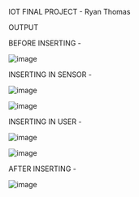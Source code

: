 IOT FINAL PROJECT  -  Ryan Thomas

OUTPUT

BEFORE INSERTING -

![image](https://github.com/gittercoder/manipulateiotdata/assets/133194085/f2f633d9-fc5a-47a6-9abc-6a267da947db)

INSERTING IN SENSOR -

![image](https://github.com/gittercoder/manipulateiotdata/assets/133194085/91a2d2e9-1653-4631-952d-9b7f0ff2990b)

![image](https://github.com/gittercoder/manipulateiotdata/assets/133194085/817c5cab-1203-4a9e-9a6a-dd22c6fef0e8)

INSERTING IN USER -

![image](https://github.com/gittercoder/manipulateiotdata/assets/133194085/c8364ebb-3cbe-42ac-9aa9-8cd6e7c45ca4)

![image](https://github.com/gittercoder/manipulateiotdata/assets/133194085/ca44b152-f757-450f-8d39-c5407f77110b)

AFTER INSERTING - 

![image](https://github.com/gittercoder/manipulateiotdata/assets/133194085/dec5a9d0-c55d-4b7c-b0a3-9b27ec704715)




